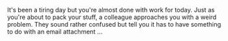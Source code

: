 It's been a tiring day but you're almost done with work for today. Just as you're about to pack your stuff, a colleague approaches you with a weird problem. They sound rather confused but tell you it has to have something to do with an email attachment ...
